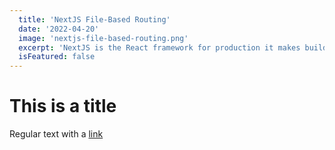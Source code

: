 ```yaml
---
  title: 'NextJS File-Based Routing'
  date: '2022-04-20'
  image: 'nextjs-file-based-routing.png'
  excerpt: 'NextJS is the React framework for production it makes building fullstack React apps and sites a breeze and ships with in-built SSR.'
  isFeatured: false
---
```


# This is a title

Regular text with a [link](https://www.google.com)
